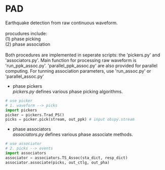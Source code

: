 # PAD

Earthquake detection from raw continuous waveform. <br>
<br>
procudures include: <br>
(1) phase picking <br>
(2) phase association <br>
<br>
Both procedures are implemented in seperate scripts: the 'pickers.py' and 'associators.py'. Main function for processing raw waveform is 'run_ppk_assoc.py'. 'parallel_ppk_assoc.py' are also provided for parallel computing. For tunning association parameters, use 'run_assoc.py' or 'parallel_assoc.py'
<br>
  
* phase pickers  
*pickers.py* defines various phase picking algorithms. 
```python
# use picker
# 1. waveform --> picks
import pickers
picker = pickers.Trad_PS()
picks = picker.pick(stream, out_ppk) # input obspy.stream
```
  
* phase associators  
*associators.py* defines various phase associate methods.
```python
# use associator
# 2. picks --> events
import associators
associator = associators.TS_Assoc(sta_dict, resp_dict)
associator.associate(picks, out_ctlg, out_pha)
```
